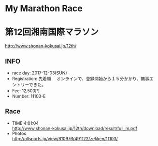 My Marathon Race
======

# 第12回湘南国際マラソン
http://www.shonan-kokusai.jp/12th/

## INFO
+ race day:  2017-12-03(SUN)
+ Registration: 先着順
　オンラインで、登録開始から１５分かかり、無事エントリーできた。
+ Fee: 12,500円
+ Number: 11103-E

## Race
+ TIME  4:01:04  
http://www.shonan-kokusai.jp/12th/download/result/full_m.pdf
+ Photos  
http://allsports.jp/view/610976/491122/zekken/11103/
